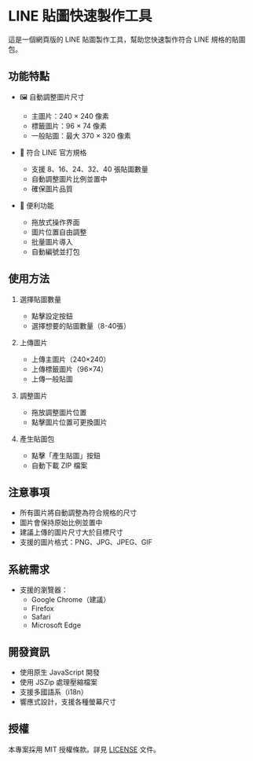 # LINE 貼圖快速製作工具

這是一個網頁版的 LINE 貼圖製作工具，幫助您快速製作符合 LINE 規格的貼圖包。

## 功能特點

- 🖼️ 自動調整圖片尺寸
  - 主圖片：240 × 240 像素
  - 標籤圖片：96 × 74 像素
  - 一般貼圖：最大 370 × 320 像素

- 📱 符合 LINE 官方規格
  - 支援 8、16、24、32、40 張貼圖數量
  - 自動調整圖片比例並置中
  - 確保圖片品質

- 🎯 便利功能
  - 拖放式操作界面
  - 圖片位置自由調整
  - 批量圖片導入
  - 自動編號並打包

## 使用方法

1. 選擇貼圖數量
   - 點擊設定按鈕
   - 選擇想要的貼圖數量（8-40張）

2. 上傳圖片
   - 上傳主圖片（240×240）
   - 上傳標籤圖片（96×74）
   - 上傳一般貼圖

3. 調整圖片
   - 拖放調整圖片位置
   - 點擊圖片位置可更換圖片

4. 產生貼圖包
   - 點擊「產生貼圖」按鈕
   - 自動下載 ZIP 檔案

## 注意事項

- 所有圖片將自動調整為符合規格的尺寸
- 圖片會保持原始比例並置中
- 建議上傳的圖片尺寸大於目標尺寸
- 支援的圖片格式：PNG、JPG、JPEG、GIF

## 系統需求

- 支援的瀏覽器：
  - Google Chrome（建議）
  - Firefox
  - Safari
  - Microsoft Edge

## 開發資訊

- 使用原生 JavaScript 開發
- 使用 JSZip 處理壓縮檔案
- 支援多國語系（i18n）
- 響應式設計，支援各種螢幕尺寸

## 授權

本專案採用 MIT 授權條款。詳見 [LICENSE](LICENSE) 文件。
